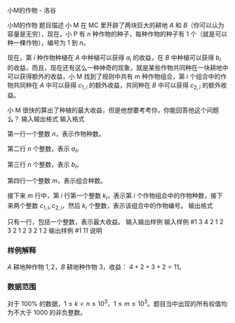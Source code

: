 



小M的作物 - 洛谷














小M的作物
题目描述
小 M 在 MC 里开辟了两块巨大的耕地 $A$ 和 $B$（你可以认为容量是无穷），现在，小 P 有 $n$ 种作物的种子，每种作物的种子有 $1$ 个（就是可以种一棵作物），编号为 $1$ 到 $n$。

现在，第 $i$ 种作物种植在 $A$ 中种植可以获得 $a_i$ 的收益，在 $B$ 中种植可以获得 $b_i$ 的收益，而且，现在还有这么一种神奇的现象，就是某些作物共同种在一块耕地中可以获得额外的收益，小 M 找到了规则中共有 $m$ 种作物组合，第 $i$ 个组合中的作物共同种在 $A$ 中可以获得 $c_{1,i}$ 的额外收益，共同种在 $B$ 中可以获得 $c_{2,i}$ 的额外收益。

小 M 很快的算出了种植的最大收益，但是他想要考考你，你能回答他这个问题么？
输入输出格式
输入格式

第一行一个整数 $n$，表示作物种数。

第二行 $n$ 个整数，表示 $a_i$。

第三行 $n$ 个整数，表示 $b_i$。

第四行一个整数 $m$，表示组合种数。

接下来 $m$ 行中，第 $i$ 行第一个整数 $k_i$，表示第 $i$ 个作物组合中的作物种数，接下来两个整数 $c_{1,i},c_{2,i}$，然后 $k_i$ 个整数，表示该组合中的作物编号。
输出格式

只有一行，包括一个整数，表示最大收益。
输入输出样例
输入样例 #1
3
4 2 1
2 3 2
1
2 3 2 1 2
输出样例 #1
11
说明
### 样例解释

 $A$ 耕地种作物 $1,2$，$B$ 耕地种作物 $3$，收益： $4+2+3+2=11$。

### 数据范围

对于 $100\%$ 的数据，$1 \le k < n \le 10^3$，$1 \le m \le 10^3$。题目当中出现的所有权值均为不大于 $1000$ 的非负整数。






